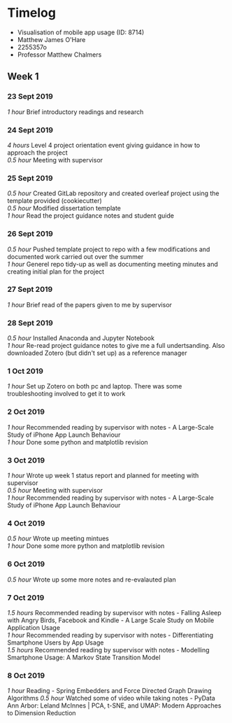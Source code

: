 # Timelog

* Visualisation of mobile app usage (ID: 8714)
* Matthew James O'Hare
* 2255357o
* Professor Matthew Chalmers

## Week 1

### 23 Sept 2019

*1 hour* Brief introductory readings and research

### 24 Sept 2019

*4 hours* Level 4 project orientation event giving guidance in how to approach the project  
*0.5 hour* Meeting with supervisor

### 25 Sept 2019

*0.5 hour* Created GitLab repository and created overleaf project using the template provided (cookiecutter)  
*0.5 hour* Modified dissertation template  
*1 hour* Read the project guidance notes and student guide

### 26 Sept 2019

*0.5 hour* Pushed template project to repo with a few modifications and documented work carried out over the summer  
*1 hour* Generel repo tidy-up as well as documenting meeting minutes and creating initial plan for the project

### 27 Sept 2019

*1 hour* Brief read of the papers given to me by supervisor

### 28 Sept 2019

*0.5 hour* Installed Anaconda and Jupyter Notebook  
*1 hour* Re-read project guidance notes to give me a full undertsanding. Also downloaded Zotero (but didn't set up) as a reference manager

### 1 Oct 2019

*1 hour* Set up Zotero on both pc and laptop. There was some troubleshooting involved to get it to work

### 2 Oct 2019

*1 hour* Recommended reading by supervisor with notes - A Large-Scale Study of iPhone App Launch Behaviour  
*1 hour* Done some python and matplotlib revision

### 3 Oct 2019

*1 hour* Wrote up week 1 status report and planned for meeting with supervisor  
*0.5 hour* Meeting with supervisor  
*1 hour* Recommended reading by supervisor with notes - A Large-Scale Study of iPhone App Launch Behaviour

### 4 Oct 2019

*0.5 hour* Wrote up meeting mintues  
*1 hour* Done some more python and matplotlib revision

### 6 Oct 2019

*0.5 hour* Wrote up some more notes and re-evalauted plan

### 7 Oct 2019

*1.5 hours* Recommended reading by supervisor with notes - Falling Asleep with Angry Birds, Facebook and Kindle - A Large Scale Study on Mobile Application Usage  
*1 hour* Recommended reading by supervisor with notes - Differentiating Smartphone Users by App Usage  
*1.5 hours* Recommended reading by supervisor with notes - Modelling Smartphone Usage: A Markov State Transition Model

### 8 Oct 2019

*1 hour* Reading - Spring Embedders and Force Directed Graph Drawing Algorithms
*0.5 hour* Watched some of video while taking notes - PyData Ann Arbor: Leland McInnes | PCA, t-SNE, and UMAP: Modern Approaches to Dimension Reduction







